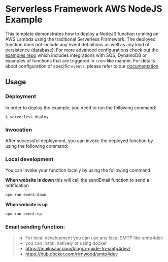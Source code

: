 <!--
title: 'AWS NodeJS Example'
description: 'This template demonstrates how to deploy a NodeJS function running on AWS Lambda using the traditional Serverless Framework.'
layout: Doc
framework: v3
platform: AWS
language: nodeJS
priority: 1
authorLink: 'https://github.com/serverless'
authorName: 'Serverless, inc.'
authorAvatar: 'https://avatars1.githubusercontent.com/u/13742415?s=200&v=4'
-->


# Serverless Framework AWS NodeJS Example

This template demonstrates how to deploy a NodeJS function running on AWS Lambda using the traditional Serverless Framework. The deployed function does not include any event definitions as well as any kind of persistence (database). For more advanced configurations check out the [examples repo](https://github.com/serverless/examples/) which includes integrations with SQS, DynamoDB or examples of functions that are triggered in `cron`-like manner. For details about configuration of specific `events`, please refer to our [documentation](https://www.serverless.com/framework/docs/providers/aws/events/).

## Usage

### Deployment

In order to deploy the example, you need to run the following command:

```
$ serverless deploy
```

### Invocation

After successful deployment, you can invoke the deployed function by using the following command:


### Local development

You can invoke your function locally by using the following command:

**When website is down**
this will call the sendEmail function to send a notification
```bash
npm run event:down
```

**When website is up**
```bash
npm run event:up
```

### Email sending function:
 > - For local development you can use any local SMTP like smtp4dev 
 > - you can install natively or using docker
 > - https://mailosaur.com/blog/a-guide-to-smtp4dev/
 > - https://hub.docker.com/r/rnwood/smtp4dev